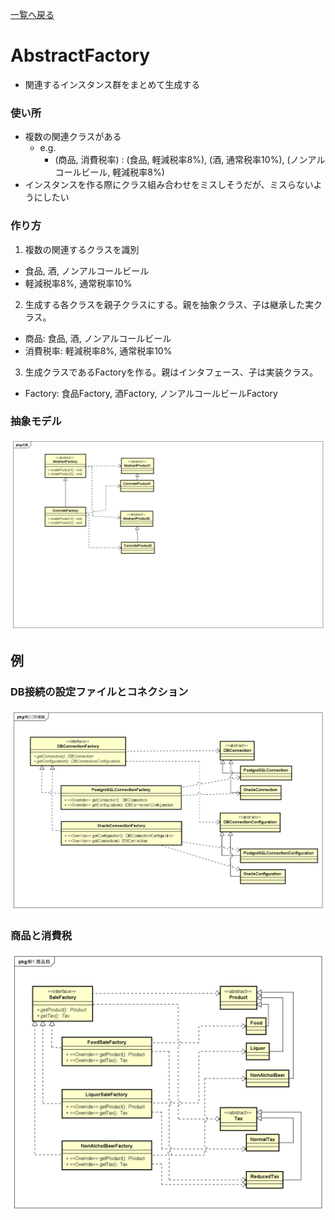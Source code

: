 [一覧へ戻る](../README.md)

# AbstractFactory
* 関連するインスタンス群をまとめて生成する

### 使い所
* 複数の関連クラスがある
  * e.g.
    * (商品, 消費税率) : (食品, 軽減税率8%), (酒, 通常税率10%), (ノンアルコールビール, 軽減税率8%)
* インスタンスを作る際にクラス組み合わせをミスしそうだが、ミスらないようにしたい

### 作り方
1. 複数の関連するクラスを識別
  * 食品, 酒, ノンアルコールビール
  * 軽減税率8%, 通常税率10%
2. 生成する各クラスを親子クラスにする。親を抽象クラス、子は継承した実クラス。
  * 商品: 食品, 酒, ノンアルコールビール
  * 消費税率: 軽減税率8%, 通常税率10%
3. 生成クラスであるFactoryを作る。親はインタフェース、子は実装クラス。
  * Factory: 食品Factory, 酒Factory, ノンアルコールビールFactory 

### 抽象モデル
![抽象モデル](./AbstractFactoryPattern.png)

## 例
### DB接続の設定ファイルとコネクション
![DB接続](./DBConFactory.png)

### 商品と消費税
![商品税](./SaleFactory.png)
